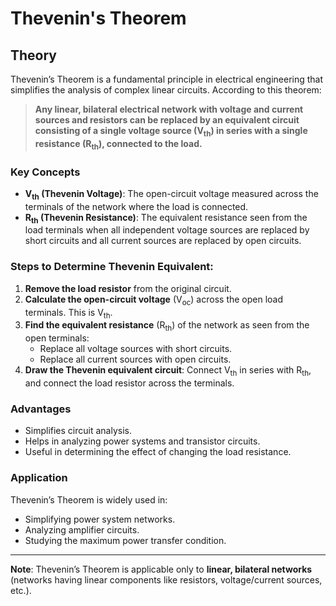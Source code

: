 # Thevenin's Theorem

## Theory

Thevenin’s Theorem is a fundamental principle in electrical engineering that simplifies the analysis of complex linear circuits. According to this theorem:

> **Any linear, bilateral electrical network with voltage and current sources and resistors can be replaced by an equivalent circuit consisting of a single voltage source (V<sub>th</sub>) in series with a single resistance (R<sub>th</sub>), connected to the load.**

### Key Concepts

- **V<sub>th</sub> (Thevenin Voltage)**: The open-circuit voltage measured across the terminals of the network where the load is connected.
- **R<sub>th</sub> (Thevenin Resistance)**: The equivalent resistance seen from the load terminals when all independent voltage sources are replaced by short circuits and all current sources are replaced by open circuits.

### Steps to Determine Thevenin Equivalent:

1. **Remove the load resistor** from the original circuit.
2. **Calculate the open-circuit voltage** (V<sub>oc</sub>) across the open load terminals. This is V<sub>th</sub>.
3. **Find the equivalent resistance** (R<sub>th</sub>) of the network as seen from the open terminals:
   - Replace all voltage sources with short circuits.
   - Replace all current sources with open circuits.
4. **Draw the Thevenin equivalent circuit**: Connect V<sub>th</sub> in series with R<sub>th</sub>, and connect the load resistor across the terminals.

### Advantages

- Simplifies circuit analysis.
- Helps in analyzing power systems and transistor circuits.
- Useful in determining the effect of changing the load resistance.

### Application

Thevenin’s Theorem is widely used in:
- Simplifying power system networks.
- Analyzing amplifier circuits.
- Studying the maximum power transfer condition.

---

**Note**: Thevenin’s Theorem is applicable only to **linear, bilateral networks** (networks having linear components like resistors, voltage/current sources, etc.).
